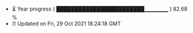 - ⏳ Year progress { ████████████████████████▁▁▁▁▁▁ } 82.68 %
- ⏰ Updated on Fri, 29 Oct 2021 18:24:18 GMT

